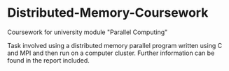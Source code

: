 # Distributed-Memory-Coursework
Coursework for university module "Parallel Computing" 

Task involved using a distributed memory parallel program written using C and MPI and then run on a computer cluster. Further information can be found in the report included.
